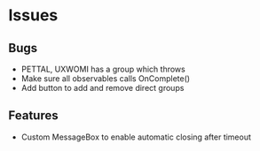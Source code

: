 # Issues

## Bugs
* PETTAL, UXWOMI has a group which throws
* Make sure all observables calls OnComplete()
* Add button to add and remove direct groups

## Features
* Custom MessageBox to enable automatic closing after timeout